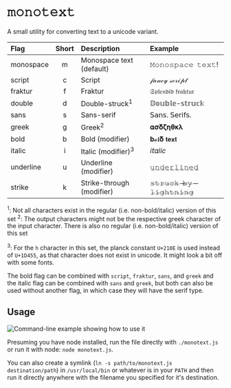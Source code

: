 # 𝚖𝚘𝚗𝚘𝚝𝚎𝚡𝚝
A small utility for converting text to a unicode variant.

| Flag      | Short | Description                   | Example           |
|:--------- |:-----:|:----------------------------- |:----------------- |
| monospace |   m   | Monospace text (default)      | 𝙼𝚘𝚗𝚘𝚜𝚙𝚊𝚌𝚎 𝚝𝚎𝚡𝚝! |
| script    |   c   | Script                        | 𝒻𝒶𝓃𝒸𝓎 𝓈𝒸𝓇𝒾𝓅𝓉   |
| fraktur   |   f   | Fraktur                       | 𝔖𝔭𝔩𝔢𝔫𝔡𝔦𝔡 𝔣𝔯𝔞𝔨𝔱𝔲𝔯  |
| double    |   d   | Double-struck<sup>1</sup>     | 𝔻𝕠𝕦𝕓𝕝𝕖-𝕤𝕥𝕣𝕦𝕔𝕜  |
| sans      |   s   | Sans-serif                    | 𝖲𝖺𝗇𝗌. 𝖲𝖾𝗋𝗂𝖿𝗌.     |
| greek     |   g   | Greek<sup>2</sup>             | 𝛂𝛔𝛅𝛇𝛈𝛉𝛋𝛌       |
| bold      |   b   | Bold (modifier)               | 𝐛𝓸𝖑𝛅 𝘁𝗲𝘅𝘁        |
| italic    |   i   | Italic (modifier)<sup>3</sup> | 𝑖𝘵𝛼𝑙𝘪𝑐             |
| underline |   u   | Underline (modifier)          | 𝚞̲𝚗̲𝚍̲𝚎̲𝚛̲𝚕̲𝚒̲𝚗̲𝚎̲𝚍̲ |
| strike    |   k   | Strike-through (modifier)     | 𝚜̶𝚝̶𝚛̶𝚞̶𝚌̶𝚔̶ ̶𝚋̶𝚢̶ ̶𝚕̶𝚒̶𝚐̶𝚑̶𝚝̶𝚗̶𝚒̶𝚗̶𝚐̶ |

<sup>1</sup>: Not all characters exist in the regular (i.e. non-bold/italic) version of this set
<sup>2</sup>: The output characters might not be the respective greek character of the input character. There is also no regular (i.e. non-bold/italic) version of this set

<sup>3</sup>: For the `h` character in this set, the planck constant `U+210E` is used instead of `U+1D455`, as that character does not exist in unicode. It might look a bit off with some fonts.

The bold flag can be combined with `script`, `fraktur`, `sans`, and `greek` and the italic flag can be combined with `sans` and `greek`, but both can also be used without another flag, in which case they will have the serif type.

## Usage
![Command-line example showing how to use it](https://i.imgur.com/Rk5w3ut.png "Command-line example")

Presuming you have node installed, run the file directly with `./monotext.js`
or run it with node: `node monotext.js`.

You can also create a symlink (`ln -s path/to/monotext.js destination/path`) in
`/usr/local/bin` or whatever is in your `PATH` and then run it directly anywhere with the
filename you specified for it's destination.
